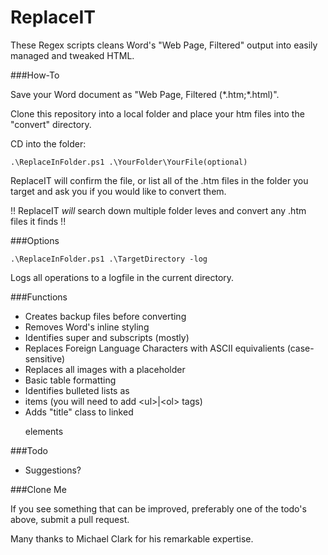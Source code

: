 # ReplaceIT

These Regex scripts cleans Word's "Web Page, Filtered" output into easily managed and tweaked HTML.

###How-To

Save your Word document as "Web Page, Filtered (\*.htm;\*.html)".

Clone this repository into a local folder and place your htm files into the "convert" directory.

CD into the folder:

	.\ReplaceInFolder.ps1 .\YourFolder\YourFile(optional)

ReplaceIT will confirm the file, or list all of the .htm files in the folder you target and ask you if you would like to convert them.

!! ReplaceIT _will_ search down multiple folder leves and convert any .htm files it finds !!

###Options

	.\ReplaceInFolder.ps1 .\TargetDirectory -log

Logs all operations to a logfile in the current directory.

###Functions

* Creates backup files before converting
* Removes Word's inline styling
* Identifies super and subscripts (mostly)
* Replaces Foreign Language Characters with ASCII equivalients (case-sensitive)
* Replaces all images with a placeholder
* Basic table formatting
* Identifies bulleted lists as <li> items (you will need to add <ul\>|<ol\> tags)
* Adds "title" class to linked <p> elements

###Todo

* Suggestions?

###Clone Me

If you see something that can be improved, preferably one of the todo's above, submit a pull request.

Many thanks to Michael Clark for his remarkable expertise.
